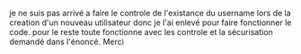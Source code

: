 je ne suis pas arrivé a faire le controle de l'existance du username lors de la creation d'un nouveau utilisateur donc je l'ai enlevé pour faire fonctionner le code.
pour le reste toute fonctionne avec les controle et la sécurisation demandé dans l'énoncé.
Merci
